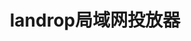 ﻿---
id: 164
title: "landrop局域网投放器"
weight: 164
version: "1.0.0"
updateTime: "2021-12-28T11:45:14"
debName: "http://113.24.212.22:8090/upload/file/landrop_1.0.0-1_loongarch64.deb"
debSize: "158.7 KB"
command: "/opt/apps/landrop/apps/landrop"
---
